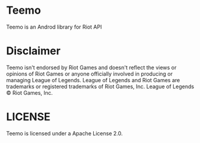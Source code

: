 # Teemo
Teemo is an Androd library for Riot API
 
# Disclaimer
Teemo isn't endorsed by Riot Games and doesn't reflect the views or opinions of Riot Games or anyone officially involved in producing or managing League of Legends. League of Legends and Riot Games are trademarks or registered trademarks of Riot Games, Inc. League of Legends © Riot Games, Inc.

# LICENSE
Teemo is licensed under a Apache License 2.0.
